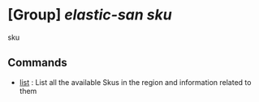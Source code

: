 # [Group] _elastic-san sku_

sku

## Commands

- [list](/Commands/elastic-san/sku/_list.md)
: List all the available Skus in the region and information related to them
